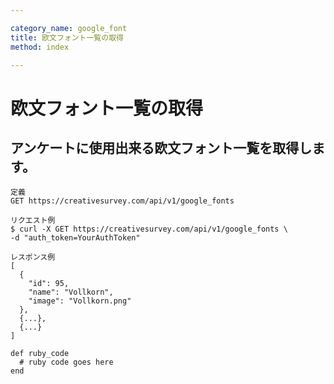 ```yaml
---

category_name: google_font
title: 欧文フォント一覧の取得
method: index

---
```


# 欧文フォント一覧の取得

## アンケートに使用出来る欧文フォント一覧を取得します。

~~~
定義
GET https://creativesurvey.com/api/v1/google_fonts

リクエスト例
$ curl -X GET https://creativesurvey.com/api/v1/google_fonts \
-d "auth_token=YourAuthToken"

レスポンス例
[
  {
    "id": 95,
    "name": "Vollkorn",
    "image": "Vollkorn.png"
  },
  {...},
  {...}
]
~~~

 
~~~
def ruby_code
  # ruby code goes here
end
~~~

　
　
